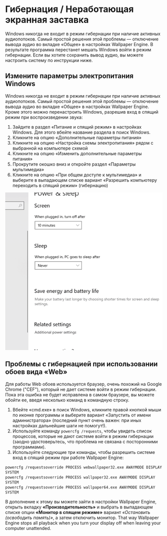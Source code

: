 # Гибернация / Неработающая экранная заставка

Windows никогда не входит в режим гибернации при наличие активных аудиопотоков. Самый простой решения этой проблемы — отключение вывода аудио во вкладке «Общее» в настройках Wallpaper Engine. В результате программа перестанет мешать Windows войти в режим гибернации. Если вы хотите сохранить вывод аудио, вы можете настроить систему по инструкции ниже.

## Измените параметры электропитания Windows

Windows никогда не входит в режим гибернации при наличие активных аудиопотоков. Самый простой решения этой проблемы — отключение вывода аудио во вкладке «Общее» в настройках Wallpaper Engine. Кроме этого можно перенастроить Windows, разрешив вход в спящий режим при воспроизведении звука:

1. Зайдите в раздел «Питание и спящий режим» в настройках Windows. Для этого вбейте название раздела в поиск Windows.
2. Кликните на опцию «Дополнительные параметры питания»
3. Кликните на опцию «Настройка схемы электропитания» рядом с выбранной на компьютере схемой
4. Кликните на опцию «Изменить дополнительные параметры питания»
5. Прокрутите окошко вниз и откройте раздел «Параметры мультимедиа»
6. Кликните на опцию «При общем доступе к мультимедиа» и выберите в выпадающем списке вариант «Разрешить компьютеру переходить в спящий режим» (гибернацию)

![Enable "Allow the computer to sleep"](./power.gif)

## Проблемы с гибернацией при использовании обоев вида «Web»

Для работы Web обоев используется браузер, очень похожий на Google Chrome ("CEF"), который не дает системе войти в режим гибернации. Пока эта ошибка не будет исправлена в самом браузере, вы можете обойти ее, введя несколько команд в командную строку.

1. Вбейте «cmd.exe» в поиск Windows, кликните правой кнопкой мыши по иконке программы и выберите вариант «Запустить от имени администратора» (последний пункт очень важен: при иных настройках дальнейшие шаги не помогут!).
2. Используйте команду `powercfg /requests`, чтобы увидеть список процессов, которые не дают системе войти в режим гибернации (заодно удостоверьтесь, что проблема не связана с посторонними программами).
3. Используйте следующие три команды, чтобы разрешить системе вход в спящий режим при работе Wallpaper Engine:

```
powercfg /requestsoverride PROCESS webwallpaper32.exe AWAYMODE DISPLAY SYSTEM
powercfg /requestsoverride PROCESS wallpaper32.exe AWAYMODE DISPLAY SYSTEM
powercfg /requestsoverride PROCESS wallpaper64.exe AWAYMODE DISPLAY SYSTEM
```

В дополнение к этому вы можете зайти в настройки Wallpaper Engine, открыть вкладку **«Производительность»** и выбрать в выпадающем списке опции **«Монитор в спящем режиме»** вариант *«Остановить (освободить память)»*, а затем отключить монитор. That way Wallpaper Engine stops all playback when you turn your display off when leaving your computer unattended.